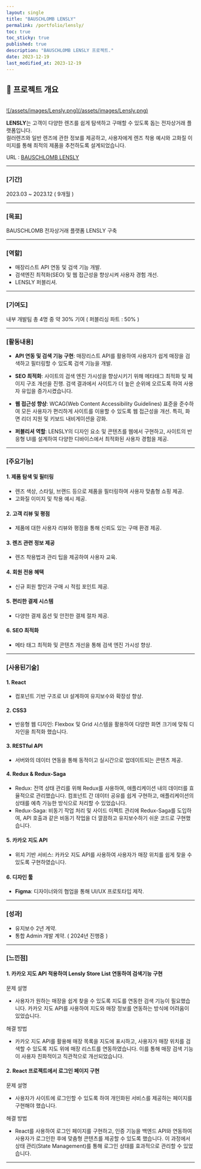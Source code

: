 ```yaml
---
layout: single
title: "BAUSCHLOMB LENSLY"
permalink: /portfolio/lensly/
toc: true
toc_sticky: true
published: true
description: "BAUSCHLOMB LENSLY 프로젝트."
date: 2023-12-19
last_modified_at: 2023-12-19
---
```


## 📄 프로젝트 개요
<br/>
<a class="batimmage" href="/assets/images/Lensly.png">
![/assets/images/Lensly.png](/assets/images/Lensly.png)
</a>

**LENSLY**는 고객이 다양한 렌즈를 쉽게 탐색하고 구매할 수 있도록 돕는 전자상거래 플랫폼입니다. <br/>
컬러렌즈와 일반 렌즈에 관한 정보를 제공하고, 사용자에게 렌즈 착용 예시와 고화질 이미지를 통해 최적의 제품을 추천하도록 설계되었습니다.

URL : <a href="https://lensly.co.kr/" target="_blank">BAUSCHLOMB LENSLY</a>

---

### [기간] <br/>

2023.03 ~ 2023.12 ( 9개월 )

---

### [목표] <br/>

BAUSCHLOMB 전자상거래 플랫폼 LENSLY 구축

---

### [역할]

- 매장리스트 API 연동 및 검색 기능 개발.
- 검색엔진 최적화(SEO) 및 웹 접근성을 향상시켜 사용자 경험 개선.
- LENSLY 퍼블리셔.

---

### [기여도] <br/>

내부 개발팀 총 4명 중 약 30% 기여 ( 퍼블리싱 파트 : 50% )

---

### [활동내용]

- **API 연동 및 검색 기능 구현**: 매장리스트 API를 활용하여 사용자가 쉽게 매장을 검색하고 필터링할 수 있도록 검색 기능을 개발. 

- **SEO 최적화**: 사이트의 검색 엔진 가시성을 향상시키기 위해 메타태그 최적화 및 페이지 구조 개선을 진행. 검색 결과에서 사이트가 더 높은 순위에 오르도록 하여 사용자 유입을 증가시켰습니다.

- **웹 접근성 향상**: WCAG(Web Content Accessibility Guidelines) 표준을 준수하여 모든 사용자가 편리하게 사이트를 이용할 수 있도록 웹 접근성을 개선. 특히, 화면 리더 지원 및 키보드 내비게이션을 강화.

- **퍼블리셔 역할**: LENSLY의 디자인 요소 및 콘텐츠를 웹에서 구현하고, 사이트의 반응형 UI를 설계하여 다양한 디바이스에서 최적화된 사용자 경험을 제공.

---

### [주요기능]

#### 1. **제품 탐색 및 필터링**

- 렌즈 색상, 스타일, 브랜드 등으로 제품을 필터링하여 사용자 맞춤형 쇼핑 제공.
- 고화질 이미지 및 착용 예시 제공.

#### 2. **고객 리뷰 및 평점**

- 제품에 대한 사용자 리뷰와 평점을 통해 신뢰도 있는 구매 환경 제공.

#### 3. **렌즈 관련 정보 제공**

- 렌즈 착용법과 관리 팁을 제공하여 사용자 교육.

#### 4. **회원 전용 혜택**

- 신규 회원 할인과 구매 시 적립 포인트 제공.

#### 5. **편리한 결제 시스템**

- 다양한 결제 옵션 및 안전한 결제 절차 제공.

#### 6. **SEO 최적화**

- 메타 태그 최적화 및 콘텐츠 개선을 통해 검색 엔진 가시성 향상.

---

### [사용된기술] 

#### 1. **React**

- 컴포넌트 기반 구조로 UI 설계하여 유지보수와 확장성 향상.

#### 2. **CSS3**

- 반응형 웹 디자인: Flexbox 및 Grid 시스템을 활용하여 다양한 화면 크기에 맞춰 디자인을 최적화 했습니다.

#### 3. **RESTful API** 

- 서버와의 데이터 연동을 통해 동적이고 실시간으로 업데이트되는 콘텐츠 제공.

#### 4. **Redux & Redux-Saga**

- Redux: 전역 상태 관리를 위해 Redux를 사용하여, 애플리케이션 내의 데이터를 효율적으로 관리했습니다. 컴포넌트 간 데이터 공유를 쉽게 구현하고, 애플리케이션의 상태를 예측 가능한 방식으로 처리할 수 있었습니다.
- Redux-Saga: 비동기 작업 처리 및 사이드 이펙트 관리에 Redux-Saga를 도입하여, API 호출과 같은 비동기 작업을 더 깔끔하고 유지보수하기 쉬운 코드로 구현했습니다.

#### 5. **카카오 지도 API**

- 위치 기반 서비스: 카카오 지도 API를 사용하여 사용자가 매장 위치를 쉽게 찾을 수 있도록 구현하였습니다.

#### 6. **디자인 툴**  

- **Figma**: 디자이너와의 협업을 통해 UI/UX 프로토타입 제작. 

---

### [성과]

- 유지보수 2년 계약.
- 통합 Admin 개발 계약. ( 2024년 진행중 )

---

### [느낀점] 

#### 1. **카카오 지도 API 적용하여 Lensly Store List 연동하여 검색기능 구현** <br>

문제 설명 <br>
- 사용자가 원하는 매장을 쉽게 찾을 수 있도록 지도를 연동한 검색 기능이 필요했습니다. 카카오 지도 API를 사용하여 지도와 매장 정보를 연동하는 방식에 어려움이 있었습니다.

해결 방법 <br>
- 카카오 지도 API를 활용해 매장 목록을 지도에 표시하고, 사용자가 매장 위치를 검색할 수 있도록 지도 위에 매장 리스트를 연동하였습니다. 이를 통해 매장 검색 기능이 사용자 친화적이고 직관적으로 개선되었습니다.

#### 2. **React 프로젝트에서 로그인 페이지 구현** <br>

문제 설명 <br>
- 사용자가 사이트에 로그인할 수 있도록 하여 개인화된 서비스를 제공하는 페이지를 구현해야 했습니다.

해결 방법 <br>
- React를 사용하여 로그인 페이지를 구현하고, 인증 기능을 백엔드 API와 연동하여 사용자가 로그인한 후에 맞춤형 콘텐츠를 제공할 수 있도록 했습니다. 이 과정에서 상태 관리(State Management)를 통해 로그인 상태를 효과적으로 관리할 수 있었습니다.

---